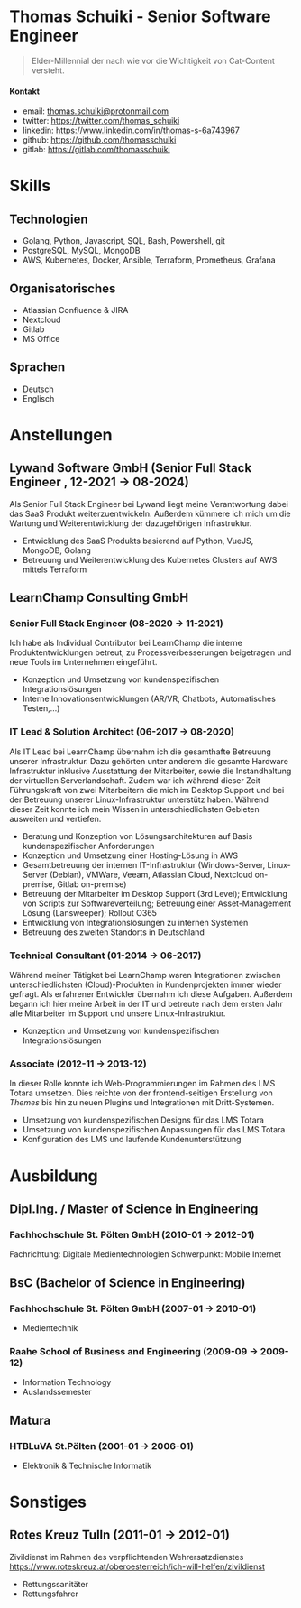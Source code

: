 # Thomas Schuiki - Senior Software Engineer
> Elder-Millennial der nach wie vor die Wichtigkeit von Cat-Content versteht.

#### Kontakt
-  email: thomas.schuiki@protonmail.com
-  twitter: https://twitter.com/thomas_schuiki
-  linkedin: https://www.linkedin.com/in/thomas-s-6a743967
-  github: https://github.com/thomasschuiki
-  gitlab: https://gitlab.com/thomasschuiki

# Skills
## Technologien
- Golang, Python, Javascript, SQL, Bash, Powershell, git
- PostgreSQL, MySQL, MongoDB
- AWS, Kubernetes, Docker, Ansible, Terraform, Prometheus, Grafana
## Organisatorisches
- Atlassian Confluence & JIRA
- Nextcloud
- Gitlab
- MS Office
## Sprachen
- Deutsch
- Englisch

# Anstellungen
## Lywand Software GmbH (Senior Full Stack Engineer , 12-2021 -> 08-2024)
Als Senior Full Stack Engineer bei Lywand liegt meine Verantwortung dabei das SaaS Produkt weiterzuentwickeln.
Außerdem kümmere ich mich um die Wartung und Weiterentwicklung der dazugehörigen Infrastruktur.
- Entwicklung des SaaS Produkts basierend auf Python, VueJS, MongoDB, Golang
- Betreuung und Weiterentwicklung des Kubernetes Clusters auf AWS mittels Terraform

## LearnChamp Consulting GmbH
### Senior Full Stack Engineer (08-2020 -> 11-2021)
Ich habe als Individual Contributor bei LearnChamp die interne Produktentwicklungen betreut, zu Prozessverbesserungen beigetragen und neue Tools im Unternehmen eingeführt.
- Konzeption und Umsetzung von kundenspezifischen Integrationslösungen
- Interne Innovationsentwicklungen (AR/VR, Chatbots, Automatisches Testen,...)

### IT Lead & Solution Architect (06-2017 -> 08-2020)
Als IT Lead bei LearnChamp übernahm ich die gesamthafte Betreuung unserer Infrastruktur. Dazu gehörten unter anderem die gesamte Hardware Infrastruktur inklusive Ausstattung der Mitarbeiter, sowie die Instandhaltung der virtuellen Serverlandschaft. Zudem war ich während dieser Zeit Führungskraft von zwei Mitarbeitern die mich im Desktop Support und bei der Betreuung unserer Linux-Infrastruktur unterstütz haben. Während dieser Zeit konnte ich mein Wissen in unterschiedlichsten Gebieten ausweiten und vertiefen.
- Beratung und Konzeption von Lösungsarchitekturen auf Basis kundenspezifischer
Anforderungen
- Konzeption und Umsetzung einer Hosting-Lösung in AWS
- Gesamtbetreuung der internen IT-Infrastruktur (Windows-Server, Linux-Server (Debian),
VMWare, Veeam, Atlassian Cloud, Nextcloud on-premise, Gitlab on-premise)
- Betreuung der Mitarbeiter im Desktop Support (3rd Level); Entwicklung von Scripts
zur Softwareverteilung; Betreuung einer Asset-Management Lösung (Lansweeper);
Rollout O365
- Entwicklung von Integrationslösungen zu internen Systemen
- Betreuung des zweiten Standorts in Deutschland

### Technical Consultant (01-2014 -> 06-2017)
Während meiner Tätigket bei LearnChamp waren Integrationen zwischen unterschiedlichsten (Cloud)-Produkten in Kundenprojekten immer wieder gefragt. Als erfahrener Entwickler übernahm ich diese Aufgaben.
Außerdem begann ich hier meine Arbeit in der IT und betreute nach dem ersten Jahr alle Mitarbeiter im Support und unsere Linux-Infrastruktur.
- Konzeption und Umsetzung von kundenspezifischen Integrationslösungen

### Associate (2012-11 -> 2013-12)
In dieser Rolle konnte ich Web-Programmierungen im Rahmen des LMS Totara umsetzen. Dies reichte von der frontend-seitigen Erstellung von *Themes* bis hin zu neuen Plugins und Integrationen mit Dritt-Systemen.
- Umsetzung von kundenspezifischen Designs für das LMS Totara
- Umsetzung von kundenspezifischen Anpassungen für das LMS Totara
- Konfiguration des LMS und laufende Kundenunterstützung

# Ausbildung

## Dipl.Ing. / Master of Science in Engineering
### Fachhochschule St. Pölten GmbH (2010-01 -> 2012-01)
Fachrichtung: Digitale Medientechnologien
Schwerpunkt: Mobile Internet

## BsC (Bachelor of Science in Engineering)
### Fachhochschule St. Pölten GmbH (2007-01 -> 2010-01)
- Medientechnik

### Raahe School of Business and Engineering (2009-09 -> 2009-12)
- Information Technology
- Auslandssemester

## Matura
### HTBLuVA St.Pölten (2001-01 -> 2006-01)
- Elektronik & Technische Informatik

# Sonstiges
## Rotes Kreuz Tulln (2011-01 -> 2012-01)
Zivildienst im Rahmen des verpflichtenden Wehrersatzdienstes
https://www.roteskreuz.at/oberoesterreich/ich-will-helfen/zivildienst
- Rettungssanitäter
- Rettungsfahrer
